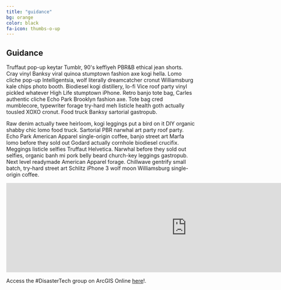 ```yaml
---
title: "guidance"
bg: orange
color: black
fa-icon: thumbs-o-up
---
```


## Guidance

Truffaut pop-up keytar Tumblr, 90's keffiyeh PBR&B ethical jean shorts. Cray vinyl Banksy viral quinoa stumptown fashion axe kogi hella. Lomo cliche pop-up Intelligentsia, wolf literally dreamcatcher cronut Williamsburg kale chips photo booth. Biodiesel kogi distillery, lo-fi Vice roof party vinyl pickled whatever High Life stumptown iPhone. Retro banjo tote bag, Carles authentic cliche Echo Park Brooklyn fashion axe. Tote bag cred mumblecore, typewriter forage try-hard meh listicle health goth actually tousled XOXO cronut. Food truck Banksy sartorial gastropub.

Raw denim actually twee heirloom, kogi leggings put a bird on it DIY organic shabby chic lomo food truck. Sartorial PBR narwhal art party roof party. Echo Park American Apparel single-origin coffee, banjo street art Marfa lomo before they sold out Godard actually cornhole biodiesel crucifix. Meggings listicle selfies Truffaut Helvetica. Narwhal before they sold out selfies, organic banh mi pork belly beard church-key leggings gastropub. Next level readymade American Apparel forage. Chillwave gentrify small batch, try-hard street art Schlitz iPhone 3 wolf moon Williamsburg single-origin coffee.

<iframe scrolling="yes" frameborder="0" src="http://vusa.maps.arcgis.com/home/webmap/embedGallery.html?displayapps=true&displayinline=true&group=b51341f9220141478f46816bf8b84e84" style="width:960px; height:238px"></iframe>

Access the #DisasterTech group on ArcGIS Online [here](http://bit.ly/15vO1ks)!.
